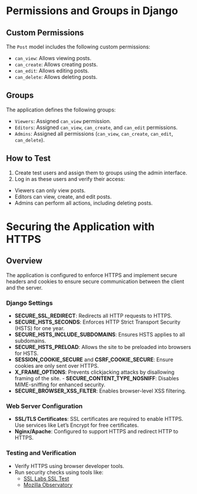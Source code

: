 # Permissions and Groups in Django 
## Custom Permissions 
The `Post` model includes the following custom permissions: 
- `can_view`: Allows viewing posts. 
- `can_create`: Allows creating posts. 
- `can_edit`: Allows editing posts. 
- `can_delete`: Allows deleting posts. 

## Groups 
The application defines the following groups: 
- `Viewers`: Assigned `can_view` permission. 
- `Editors`: Assigned `can_view`, `can_create`, and `can_edit` permissions. 
- `Admins`: Assigned all permissions (`can_view`, `can_create`, `can_edit`, `can_delete`). 

## How to Test 
1. Create test users and assign them to groups using the admin interface. 
2. Log in as these users and verify their access: 
- Viewers can only view posts. 
- Editors can view, create, and edit posts. 
- Admins can perform all actions, including deleting posts.

# Securing the Application with HTTPS
## Overview
The application is configured to enforce HTTPS and implement secure headers and cookies to ensure secure communication between the client and the server.
### Django Settings
- **SECURE_SSL_REDIRECT**: Redirects all HTTP requests to HTTPS.
- **SECURE_HSTS_SECONDS**: Enforces HTTP Strict Transport Security (HSTS) for one year.
- **SECURE_HSTS_INCLUDE_SUBDOMAINS**: Ensures HSTS applies to all subdomains.
- **SECURE_HSTS_PRELOAD**: Allows the site to be preloaded into browsers for HSTS.
- **SESSION_COOKIE_SECURE** and **CSRF_COOKIE_SECURE**: Ensure cookies are only sent over HTTPS.
- **X_FRAME_OPTIONS**: Prevents clickjacking attacks by disallowing framing of the site. - **SECURE_CONTENT_TYPE_NOSNIFF**: Disables MIME-sniffing for enhanced security.
- **SECURE_BROWSER_XSS_FILTER**: Enables browser-level XSS filtering.

### Web Server Configuration
- **SSL/TLS Certificates**: SSL certificates are required to enable HTTPS. Use services like Let’s Encrypt for free certificates.
- **Nginx/Apache**: Configured to support HTTPS and redirect HTTP to HTTPS.

### Testing and Verification 
- Verify HTTPS using browser developer tools.
- Run security checks using tools like:
    - [SSL Labs SSL Test](https://www.ssllabs.com/ssltest/)
    - [Mozilla Observatory](https://observatory.mozilla.org/)
